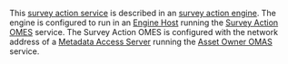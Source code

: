 <!-- SPDX-License-Identifier: CC-BY-4.0 -->
<!-- Copyright Contributors to the Egeria project. -->

This [survey action service](/concepts/survey-action-service) is described in an [survey action engine](/concepts/survey-action-engine).  The engine is configured to run in an [Engine Host](/concepts/engine-host) running the [Survey Action OMES](/services/omes/survey-action/overview) service.  The Survey Action OMES is configured with the network address of a [Metadata Access Server](/concepts/metadata-access-server) running the [Asset Owner OMAS](/services/omas/asset-owner/overview) service.
